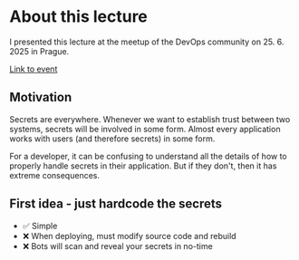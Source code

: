 # About this lecture

I presented this lecture at the meetup of the DevOps community
on 25. 6. 2025 in Prague.

[Link to event](https://www.meetup.com/prague-devops-meetup/events/307952279/)

## Motivation

Secrets are everywhere. Whenever we want to establish trust between
two systems, secrets will be involved in some form. Almost every application
works with users (and therefore secrets) in some form.

For a developer, it can be confusing to understand all the details
of how to properly handle secrets in their application. But if they don't,
then it has extreme consequences.

## First idea - just hardcode the secrets

- ✅ Simple
- ❌ When deploying, must modify source code and rebuild
- ❌ Bots will scan and reveal your secrets in no-time
